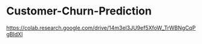 # Customer-Churn-Prediction

https://colab.research.google.com/drive/14m3el3JU9ef5XfoW_TrWBNgCqPgBIdXl
